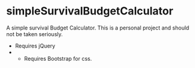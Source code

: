 # simpleSurvivalBudgetCalculator
A simple survival Budget Calculator. This is a personal project and should not be taken seriously. 

* Requires jQuery 
* * Requires Bootstrap for css.
